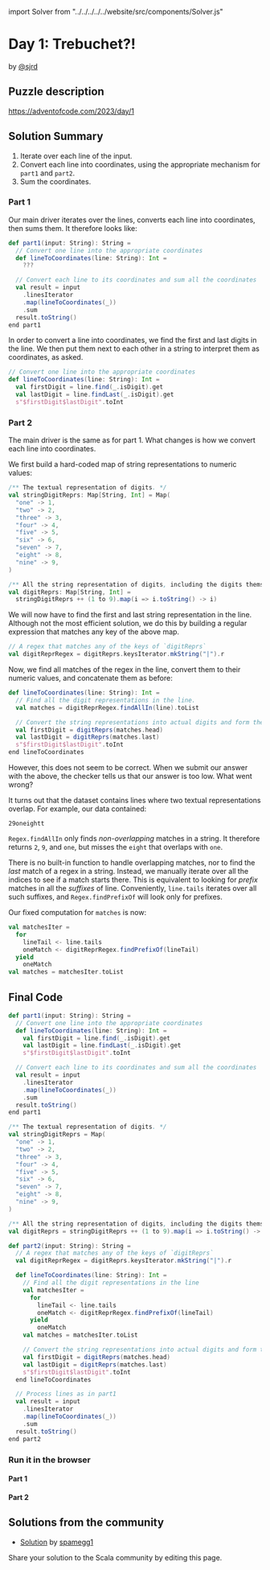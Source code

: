 import Solver from "../../../../../website/src/components/Solver.js"

# Day 1: Trebuchet?!

by [@sjrd](https://github.com/sjrd)

## Puzzle description

https://adventofcode.com/2023/day/1

## Solution Summary

1. Iterate over each line of the input.
2. Convert each line into coordinates, using the appropriate mechanism for `part1` and `part2`.
3. Sum the coordinates.

### Part 1

Our main driver iterates over the lines, converts each line into coordinates, then sums them.
It therefore looks like:

```scala
def part1(input: String): String =
  // Convert one line into the appropriate coordinates
  def lineToCoordinates(line: String): Int =
    ???

  // Convert each line to its coordinates and sum all the coordinates
  val result = input
    .linesIterator
    .map(lineToCoordinates(_))
    .sum
  result.toString()
end part1
```

In order to convert a line into coordinates, we find the first and last digits in the line.
We then put them next to each other in a string to interpret them as coordinates, as asked.

```scala
// Convert one line into the appropriate coordinates
def lineToCoordinates(line: String): Int =
  val firstDigit = line.find(_.isDigit).get
  val lastDigit = line.findLast(_.isDigit).get
  s"$firstDigit$lastDigit".toInt
```

### Part 2

The main driver is the same as for part 1.
What changes is how we convert each line into coordinates.

We first build a hard-coded map of string representations to numeric values:

```scala
/** The textual representation of digits. */
val stringDigitReprs: Map[String, Int] = Map(
  "one" -> 1,
  "two" -> 2,
  "three" -> 3,
  "four" -> 4,
  "five" -> 5,
  "six" -> 6,
  "seven" -> 7,
  "eight" -> 8,
  "nine" -> 9,
)

/** All the string representation of digits, including the digits themselves. */
val digitReprs: Map[String, Int] =
  stringDigitReprs ++ (1 to 9).map(i => i.toString() -> i)
```

We will now have to find the first and last string representation in the line.
Although not the most efficient solution, we do this by building a regular expression that matches any key of the above map.

```scala
// A regex that matches any of the keys of `digitReprs`
val digitReprRegex = digitReprs.keysIterator.mkString("|").r
```

Now, we find all matches of the regex in the line, convert them to their numeric values, and concatenate them as before:

```scala
def lineToCoordinates(line: String): Int =
  // Find all the digit representations in the line.
  val matches = digitReprRegex.findAllIn(line).toList

  // Convert the string representations into actual digits and form the result
  val firstDigit = digitReprs(matches.head)
  val lastDigit = digitReprs(matches.last)
  s"$firstDigit$lastDigit".toInt
end lineToCoordinates
```

However, this does not seem to be correct.
When we submit our answer with the above, the checker tells us that our answer is too low.
What went wrong?

It turns out that the dataset contains lines where two textual representations overlap.
For example, our data contained:

```
29oneightt
```

`Regex.findAllIn` only finds *non-overlapping* matches in a string.
It therefore returns `2`, `9`, and `one`, but misses the `eight` that overlaps with `one`.

There is no built-in function to handle overlapping matches, nor to find the *last* match of a regex in a string.
Instead, we manually iterate over all the indices to see if a match starts there.
This is equivalent to looking for *prefix* matches in all the *suffixes* of line.
Conveniently, `line.tails` iterates over all such suffixes, and `Regex.findPrefixOf` will look only for prefixes.

Our fixed computation for `matches` is now:

```scala
val matchesIter =
  for
    lineTail <- line.tails
    oneMatch <- digitReprRegex.findPrefixOf(lineTail)
  yield
    oneMatch
val matches = matchesIter.toList
```

## Final Code

```scala
def part1(input: String): String =
  // Convert one line into the appropriate coordinates
  def lineToCoordinates(line: String): Int =
    val firstDigit = line.find(_.isDigit).get
    val lastDigit = line.findLast(_.isDigit).get
    s"$firstDigit$lastDigit".toInt

  // Convert each line to its coordinates and sum all the coordinates
  val result = input
    .linesIterator
    .map(lineToCoordinates(_))
    .sum
  result.toString()
end part1

/** The textual representation of digits. */
val stringDigitReprs = Map(
  "one" -> 1,
  "two" -> 2,
  "three" -> 3,
  "four" -> 4,
  "five" -> 5,
  "six" -> 6,
  "seven" -> 7,
  "eight" -> 8,
  "nine" -> 9,
)

/** All the string representation of digits, including the digits themselves. */
val digitReprs = stringDigitReprs ++ (1 to 9).map(i => i.toString() -> i)

def part2(input: String): String =
  // A regex that matches any of the keys of `digitReprs`
  val digitReprRegex = digitReprs.keysIterator.mkString("|").r

  def lineToCoordinates(line: String): Int =
    // Find all the digit representations in the line
    val matchesIter =
      for
        lineTail <- line.tails
        oneMatch <- digitReprRegex.findPrefixOf(lineTail)
      yield
        oneMatch
    val matches = matchesIter.toList

    // Convert the string representations into actual digits and form the result
    val firstDigit = digitReprs(matches.head)
    val lastDigit = digitReprs(matches.last)
    s"$firstDigit$lastDigit".toInt
  end lineToCoordinates

  // Process lines as in part1
  val result = input
    .linesIterator
    .map(lineToCoordinates(_))
    .sum
  result.toString()
end part2
```

### Run it in the browser

#### Part 1

<Solver puzzle="day01-part1" year="2023"/>

#### Part 2

<Solver puzzle="day01-part2" year="2023"/>

## Solutions from the community

- [Solution](https://github.com/spamegg1/advent-of-code-2023-scala/blob/solutions/01.worksheet.sc#L65) by [spamegg1](https://github.com/spamegg1)

Share your solution to the Scala community by editing this page.
